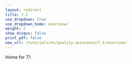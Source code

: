 ```yaml
---
layout: redirect
title: 7.1
use_dropdown: true
use_dropdown_home: overview/
weight: 2
show_disqus: false
print_pdf: false
new_url: /tutorials/en/quality-assurance/7.1/overview/
---
```

Home for 7.1
